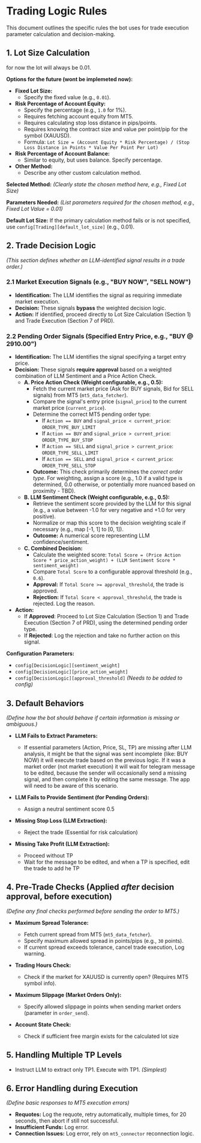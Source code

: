 # Trading Logic Rules

This document outlines the specific rules the bot uses for trade execution parameter calculation and decision-making.

## 1. Lot Size Calculation

for now the lot will always be 0.01.

**Options for the future (wont be implemeted now):**

*   **Fixed Lot Size:**
    *   Specify the fixed value (e.g., `0.01`).
*   **Risk Percentage of Account Equity:**
    *   Specify the percentage (e.g., `1.0` for 1%).
    *   Requires fetching account equity from MT5.
    *   Requires calculating stop loss distance in pips/points.
    *   Requires knowing the contract size and value per point/pip for the symbol (XAUUSD).
    *   Formula: `Lot Size = (Account Equity * Risk Percentage) / (Stop Loss Distance in Points * Value Per Point Per Lot)`
*   **Risk Percentage of Account Balance:**
    *   Similar to equity, but uses balance. Specify percentage.
*   **Other Method:**
    *   Describe any other custom calculation method.

**Selected Method:** *(Clearly state the chosen method here, e.g., Fixed Lot Size)*

**Parameters Needed:** *(List parameters required for the chosen method, e.g., Fixed Lot Value = 0.01)*

**Default Lot Size:** If the primary calculation method fails or is not specified, use `config[Trading][default_lot_size]` (e.g., 0.01).

## 2. Trade Decision Logic

*(This section defines whether an LLM-identified signal results in a trade order.)*

### 2.1 Market Execution Signals (e.g., "BUY NOW", "SELL NOW")

*   **Identification:** The LLM identifies the signal as requiring immediate market execution.
*   **Decision:** These signals **bypass** the weighted decision logic.
*   **Action:** If identified, proceed directly to Lot Size Calculation (Section 1) and Trade Execution (Section 7 of PRD).

### 2.2 Pending Order Signals (Specified Entry Price, e.g., "BUY @ 2910.00")

*   **Identification:** The LLM identifies the signal specifying a target entry price.
*   **Decision:** These signals **require approval** based on a weighted combination of LLM Sentiment and a Price Action Check.
    *   **A. Price Action Check (Weight configurable, e.g., 0.5):**
        *   Fetch the current market price (Ask for BUY signals, Bid for SELL signals) from MT5 (`mt5_data_fetcher`).
        *   Compare the signal's entry price (`signal_price`) to the current market price (`current_price`).
        *   Determine the correct MT5 pending order type:
            *   If `Action == BUY` and `signal_price < current_price`: `ORDER_TYPE_BUY_LIMIT`
            *   If `Action == BUY` and `signal_price > current_price`: `ORDER_TYPE_BUY_STOP`
            *   If `Action == SELL` and `signal_price > current_price`: `ORDER_TYPE_SELL_LIMIT`
            *   If `Action == SELL` and `signal_price < current_price`: `ORDER_TYPE_SELL_STOP`
        *   **Outcome:** This check primarily determines the *correct order type*. For weighting, assign a score (e.g., 1.0 if a valid type is determined, 0.0 otherwise, or potentially more nuanced based on proximity - TBD).
    *   **B. LLM Sentiment Check (Weight configurable, e.g., 0.5):**
        *   Retrieve the sentiment score provided by the LLM for this signal (e.g., a value between -1.0 for very negative and +1.0 for very positive).
        *   Normalize or map this score to the decision weighting scale if necessary (e.g., map [-1, 1] to [0, 1]).
        *   **Outcome:** A numerical score representing LLM confidence/sentiment.
    *   **C. Combined Decision:**
        *   Calculate the weighted score: `Total Score = (Price Action Score * price_action_weight) + (LLM Sentiment Score * sentiment_weight)`
        *   Compare `Total Score` to a configurable approval threshold (e.g., `0.6`).
        *   **Approval:** If `Total Score >= approval_threshold`, the trade is approved.
        *   **Rejection:** If `Total Score < approval_threshold`, the trade is rejected. Log the reason.
*   **Action:**
    *   If **Approved**: Proceed to Lot Size Calculation (Section 1) and Trade Execution (Section 7 of PRD), using the determined pending order type.
    *   If **Rejected**: Log the rejection and take no further action on this signal.

**Configuration Parameters:**
*   `config[DecisionLogic][sentiment_weight]`
*   `config[DecisionLogic][price_action_weight]`
*   `config[DecisionLogic][approval_threshold]` *(Needs to be added to config)*

## 3. Default Behaviors

*(Define how the bot should behave if certain information is missing or ambiguous.)*

*   **LLM Fails to Extract Parameters:**
    *   If essential parameters (Action, Price, SL, TP) are missing after LLM analysis, it might be that the signal was sent incomplete (like: BUY NOW) it will execute trade based on the previous logic. If it was a market order (not market execution) it will wait for telegram message to be edited, because the sender will occasionally send a missing signal, and then complete it by editing the same message. The app will need to be aware of this scenario.
*   **LLM Fails to Provide Sentiment (for Pending Orders):**
    *   Assign a neutral sentiment score 0.5

*   **Missing Stop Loss (LLM Extraction):**
    *   Reject the trade (Essential for risk calculation)

*   **Missing Take Profit (LLM Extraction):**
    *   Proceed without TP
    *   Wait for the message to be edited, and when a TP is specified, edit the trade to add he TP


## 4. Pre-Trade Checks (Applied *after* decision approval, before execution)

*(Define any final checks performed *before* sending the order to MT5.)*

*   **Maximum Spread Tolerance:**
    *   Fetch current spread from MT5 (`mt5_data_fetcher`).
    *   Specify maximum allowed spread in points/pips (e.g., `30` points).
    *   If current spread exceeds tolerance, cancel trade execution, Log warning.

*   **Trading Hours Check:**
    *   Check if the market for XAUUSD is currently open? (Requires MT5 symbol info).

*   **Maximum Slippage (Market Orders Only):**
    *   Specify allowed slippage in points when sending market orders (parameter in `order_send`).

*   **Account State Check:**
    *   Check if sufficient free margin exists for the calculated lot size

## 5. Handling Multiple TP Levels

*   Instruct LLM to extract only TP1. Execute with TP1. *(Simplest)*


## 6. Error Handling during Execution

*(Define basic responses to MT5 execution errors)*

*   **Requotes:** Log the requote, retry automatically, multiple times, for 20 seconds, then abort if still not successful.
*   **Insufficient Funds:** Log error.
*   **Connection Issues:** Log error, rely on `mt5_connector` reconnection logic.
